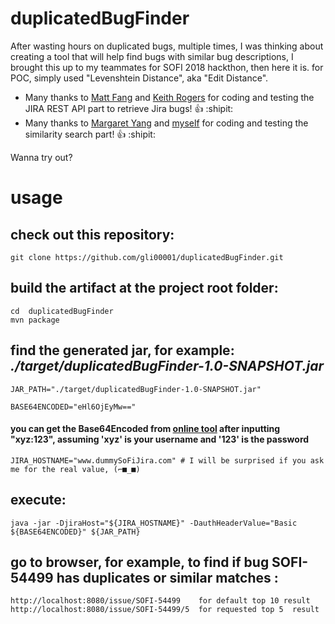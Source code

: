 # duplicatedBugFinder


After wasting hours on duplicated bugs,  multiple times, 
I was thinking about creating a tool that will help find bugs with similar bug descriptions, 
I brought this up to my teammates for SOFI 2018 hackthon, then here it is.
for POC, simply used "Levenshtein Distance", aka "Edit Distance".

- Many thanks to [Matt Fang](https://github.com/mattqfang) and [Keith Rogers](https://github.com/keith-rogers) for coding and testing the JIRA REST API part to retrieve Jira bugs!    :+1:  :shipit:
- Many thanks to [Margaret Yang](https://github.com/margaretycf) and [myself](https://github.com/gli00001) for coding and testing the similarity search part!   :+1:  :shipit:


Wanna try out?

# usage
## check out this repository:
```
git clone https://github.com/gli00001/duplicatedBugFinder.git
```

## build the artifact at the project root folder:
```
cd  duplicatedBugFinder
mvn package
```

## find the generated jar, for example:  _./target/duplicatedBugFinder-1.0-SNAPSHOT.jar_
```
JAR_PATH="./target/duplicatedBugFinder-1.0-SNAPSHOT.jar"
```
```
BASE64ENCODED="eHl6OjEyMw=="
``` 
   #### you can get the Base64Encoded from [online tool](https://www.base64encode.org) after inputting "xyz:123", assuming 'xyz' is your username and '123' is the password

```
JIRA_HOSTNAME="www.dummySoFiJira.com" # I will be surprised if you ask me for the real value, (⌐■_■) 
```

## execute:
```
java -jar -DjiraHost="${JIRA_HOSTNAME}" -DauthHeaderValue="Basic ${BASE64ENCODED}" ${JAR_PATH}
```

                                        
## go to browser, for example, to find if bug SOFI-54499 has duplicates or similar matches :
```
http://localhost:8080/issue/SOFI-54499    for default top 10 result
http://localhost:8080/issue/SOFI-54499/5  for requested top 5  result
```

